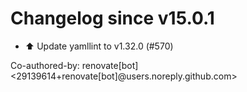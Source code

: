 # Changelog since v15.0.1
- ⬆️ Update yamllint to v1.32.0 (#570)

Co-authored-by: renovate[bot] <29139614+renovate[bot]@users.noreply.github.com> 
